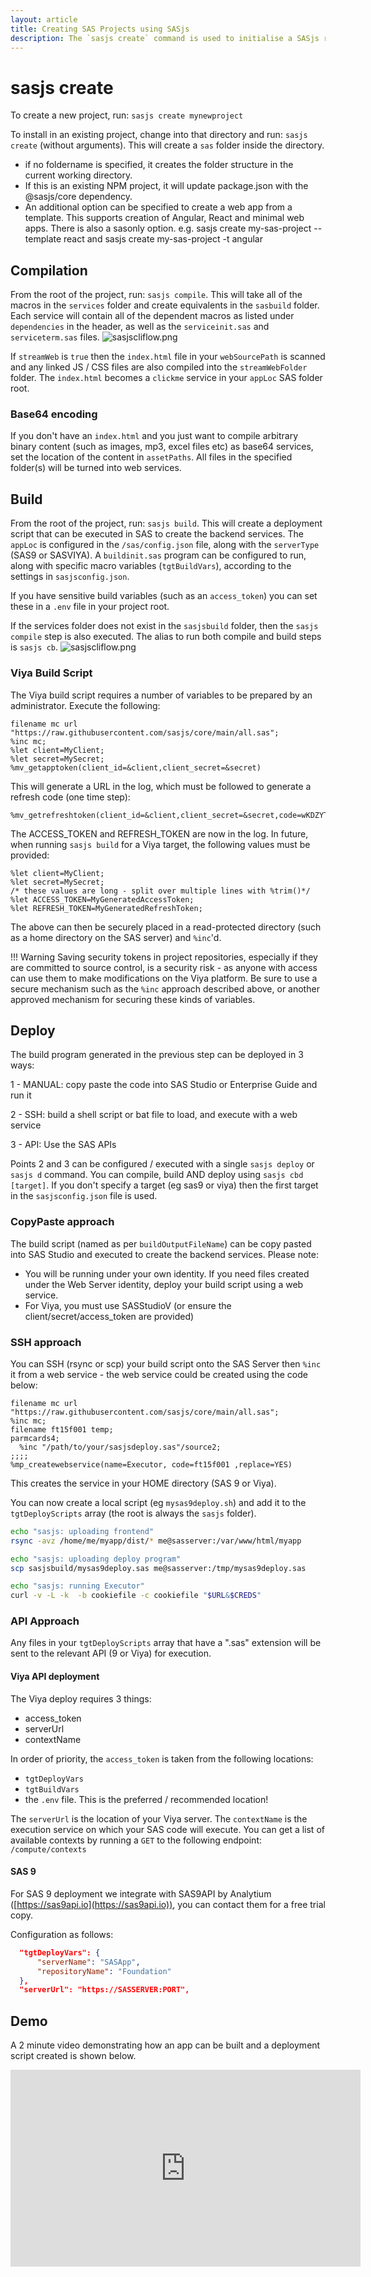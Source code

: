```yaml
---
layout: article
title: Creating SAS Projects using SASjs
description: The `sasjs create` command is used to initialise a SASjs repository, either in plain form or using a range of templates.
---
```


sasjs create
====================

To create a new project, run:  `sasjs create mynewproject`

To install in an existing project, change into that directory and run: `sasjs create` (without arguments).  This will create a `sas` folder inside the directory.

* if no foldername is specified, it creates the folder structure in the current working
directory.
* If this is an existing NPM project, it will update package.json with the @sasjs/core
dependency.
* An additional option can be specified to create a web app from a template. This
supports creation of Angular, React and minimal web apps. There is also a sasonly
option. e.g. sasjs create my-sas-project --template react and sasjs
create my-sas-project -t angular

<script id="asciicast-2HEe1ym63B8BNAvISepe1vmT5" src="https://asciinema.org/a/2HEe1ym63B8BNAvISepe1vmT5.js" async></script>

Compilation
---------------------
From the root of the project, run:  `sasjs compile`.  This will take all of the macros in the `services` folder and create equivalents in the `sasbuild` folder.  Each service will contain all of the dependent macros as listed under `dependencies` in the header, as well as the `serviceinit.sas` and `serviceterm.sas` files.
![sasjscliflow.png](/img/sasjscompile.png)

If `streamWeb` is `true` then the `index.html` file in your `webSourcePath` is scanned and any linked JS / CSS files are also compiled into the `streamWebFolder` folder.  The `index.html` becomes a `clickme` service in your `appLoc` SAS folder root.

### Base64 encoding
If you don't have an `index.html` and you just want to compile arbitrary binary content (such as images, mp3, excel files etc) as base64 services, set the location of the content in `assetPaths`.  All files in the specified folder(s) will be turned into web services.

Build
---------------------
From the root of the project, run: `sasjs build`.  This will create a deployment script that can be executed in SAS to create the backend services.  The `appLoc` is configured in the `/sas/config.json` file, along with the `serverType` (SAS9 or SASVIYA).  A `buildinit.sas` program can be configured to run, along with specific macro variables (`tgtBuildVars`), according to the settings in `sasjsconfig.json`.

If you have sensitive build variables (such as an `access_token`) you can set these in a `.env` file in your project root.

If the services folder does not exist in the `sasjsbuild` folder, then the `sasjs compile` step is also executed.  The alias to run both compile and build steps is `sasjs cb`.
![sasjscliflow.png](/img/sasjsbuild.png)

### Viya Build Script
The Viya build script requires a number of variables to be prepared by an administrator.  Execute the following:

```sas
filename mc url "https://raw.githubusercontent.com/sasjs/core/main/all.sas";
%inc mc;
%let client=MyClient;
%let secret=MySecret;
%mv_getapptoken(client_id=&client,client_secret=&secret)
```
This will generate a URL in the log, which must be followed to generate a refresh code (one time step):

```
%mv_getrefreshtoken(client_id=&client,client_secret=&secret,code=wKDZYTEPK6)
```

The ACCESS_TOKEN and REFRESH_TOKEN are now in the log.  In future, when running `sasjs build` for a Viya target, the following values must be provided:

```sas
%let client=MyClient;
%let secret=MySecret;
/* these values are long - split over multiple lines with %trim()*/
%let ACCESS_TOKEN=MyGeneratedAccessToken;
%let REFRESH_TOKEN=MyGeneratedRefreshToken;
```

The above can then be securely placed in a read-protected directory (such as a home directory on the SAS server) and `%inc`'d.

!!! Warning
    Saving security tokens in project repositories, especially if they are committed to source control, is a security risk - as anyone with access can use them to make modifications on the Viya platform.  Be sure to use a secure mechanism such as the `%inc` approach described above, or another approved mechanism for securing these kinds of variables.


Deploy
---------------------
The build program generated in the previous step can be deployed in 3 ways:

1 - MANUAL: copy paste the code into SAS Studio or Enterprise Guide and run it

2 - SSH: build a shell script or bat file to load, and execute with a web service

3 - API: Use the SAS APIs

Points 2 and 3 can be configured / executed with a single `sasjs deploy` or `sasjs d` command.  You can compile, build AND deploy using `sasjs cbd [target]`.  If you don't specify a target (eg sas9 or viya) then the first target in the `sasjsconfig.json` file is used.

### CopyPaste approach
The build script (named as per `buildOutputFileName`) can be copy pasted into SAS Studio and executed to create the backend services.  Please note:

* You will be running under your own identity.  If you need files created under the Web Server identity, deploy your build script using a web service.
* For Viya, you must use SASStudioV (or ensure the client/secret/access_token are provided)

### SSH approach
You can SSH (rsync or scp) your build script onto the SAS Server then `%inc` it from a web service - the web service could be created using the code below:

```sas
filename mc url "https://raw.githubusercontent.com/sasjs/core/main/all.sas";
%inc mc;
filename ft15f001 temp;
parmcards4;
  %inc "/path/to/your/sasjsdeploy.sas"/source2;
;;;;
%mp_createwebservice(name=Executor, code=ft15f001 ,replace=YES)
```
This creates the service in your HOME directory (SAS 9 or Viya).

You can now create a local script (eg `mysas9deploy.sh`) and add it to the `tgtDeployScripts` array (the root is always the `sasjs` folder).

```Bash
echo "sasjs: uploading frontend"
rsync -avz /home/me/myapp/dist/* me@sasserver:/var/www/html/myapp

echo "sasjs: uploading deploy program"
scp sasjsbuild/mysas9deploy.sas me@sasserver:/tmp/mysas9deploy.sas

echo "sasjs: running Executor"
curl -v -L -k  -b cookiefile -c cookiefile "$URL&$CREDS"
```

### API Approach

Any files in your `tgtDeployScripts` array that have a ".sas" extension will be sent to the relevant API (9 or Viya) for execution.

#### Viya API deployment
The Viya deploy requires 3 things:

* access_token
* serverUrl
* contextName

In order of priority, the `access_token` is taken from the following locations:

* `tgtDeployVars`
* `tgtBuildVars`
* the `.env` file.  This is the preferred / recommended location!

The `serverUrl` is the location of your Viya server.  The `contextName` is the execution service on which your SAS code will execute.  You can get a list of available contexts by running a `GET` to the following endpoint:  `/compute/contexts`

#### SAS 9
For SAS 9 deployment we integrate with SAS9API by Analytium ([https://sas9api.io](https://sas9api.io)), you can contact them for a free trial copy.

Configuration as follows:

```JSON
  "tgtDeployVars": {
      "serverName": "SASApp",
      "repositoryName": "Foundation"
  },
  "serverUrl": "https://SASSERVER:PORT",
```

Demo
---------------------

A 2 minute video demonstrating how an app can be built and a deployment script created is shown below.

<iframe width="560" height="315" src="https://www.youtube.com/embed/hUpBqExNec4" frameborder="0" allow="accelerometer; autoplay; encrypted-media; gyroscope; picture-in-picture" allowfullscreen></iframe>


<meta name="description" content="SASjs CLI tips and documentation for building SAS Applications on SAS 9 and Viya ">
